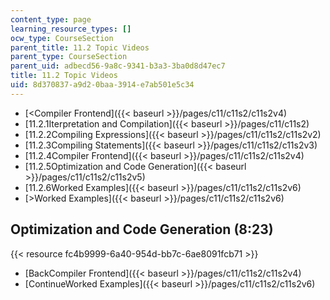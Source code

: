 ```yaml
---
content_type: page
learning_resource_types: []
ocw_type: CourseSection
parent_title: 11.2 Topic Videos
parent_type: CourseSection
parent_uid: adbecd56-9a8c-9341-b3a3-3ba0d8d47ec7
title: 11.2 Topic Videos
uid: 8d370837-a9d2-0baa-3914-e7ab501e5c34
---
```


*   [\<Compiler Frontend]({{< baseurl >}}/pages/c11/c11s2/c11s2v4)
*   [11.2.1Iterpretation and Compilation]({{< baseurl >}}/pages/c11/c11s2)
*   [11.2.2Compiling Expressions]({{< baseurl >}}/pages/c11/c11s2/c11s2v2)
*   [11.2.3Compiling Statements]({{< baseurl >}}/pages/c11/c11s2/c11s2v3)
*   [11.2.4Compiler Frontend]({{< baseurl >}}/pages/c11/c11s2/c11s2v4)
*   [11.2.5Optimization and Code Generation]({{< baseurl >}}/pages/c11/c11s2/c11s2v5)
*   [11.2.6Worked Examples]({{< baseurl >}}/pages/c11/c11s2/c11s2v6)
*   [\>Worked Examples]({{< baseurl >}}/pages/c11/c11s2/c11s2v6)

Optimization and Code Generation (8:23)
---------------------------------------

{{< resource fc4b9999-6a40-954d-bb7c-6ae8091fcb71 >}}

*   [BackCompiler Frontend]({{< baseurl >}}/pages/c11/c11s2/c11s2v4)
*   [ContinueWorked Examples]({{< baseurl >}}/pages/c11/c11s2/c11s2v6)